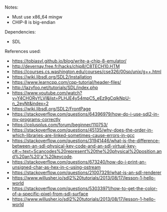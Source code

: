 Notes:
- Must use x86_64 mingw
- CHIP-8 is big-endian

Dependencies:
- SDL

References used:
- https://tobiasvl.github.io/blog/write-a-chip-8-emulator/
- http://devernay.free.fr/hacks/chip8/C8TECH10.HTM
- https://courses.cs.washington.edu/courses/cse326/00sp/unix/g++.html
- https://wiki.libsdl.org/SDL2/Installation
- https://www.learncpp.com/cpp-tutorial/header-files/
- http://lazyfoo.net/tutorials/SDL/index.php
- https://www.youtube.com/watch?v=Y4CHORvYLVI&list=PLHJE4y54mpC5_eEz9gCqIkNpU-n_2eyNt&index=2
- https://wiki.libsdl.org/SDL2/FrontPage
- https://stackoverflow.com/questions/64396979/how-do-i-use-sdl2-in-my-programs-correctly
- https://cplusplus.com/forum/beginner/110753/
- https://stackoverflow.com/questions/45135/why-does-the-order-in-which-libraries-are-linked-sometimes-cause-errors-in-gcc
- https://stackoverflow.com/questions/31941446/what-is-the-difference-between-an-sdl-physical-key-code-and-an-sdl-virtual-key-c#:~:text=Scancodes%20represent%20the%20physical%20position,and%20an%20'a'%20keycode.
- https://stackoverflow.com/questions/673240/how-do-i-print-an-unsigned-char-as-hex-in-c-using-ostream
- https://stackoverflow.com/questions/21007329/what-is-an-sdl-renderer
- https://www.willusher.io/sdl2%20tutorials/2013/08/17/lesson-1-hello-world
- https://stackoverflow.com/questions/53033971/how-to-get-the-color-of-a-specific-pixel-from-sdl-surface
- https://www.willusher.io/sdl2%20tutorials/2013/08/17/lesson-1-hello-world

